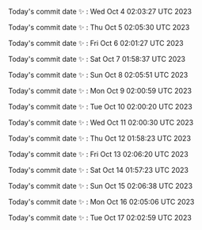 Today's commit date ✨ : Wed Oct 4 02:03:27 UTC 2023 

Today's commit date ✨ : Thu Oct 5 02:05:30 UTC 2023 

Today's commit date ✨ : Fri Oct 6 02:01:27 UTC 2023 

Today's commit date ✨ : Sat Oct 7 01:58:37 UTC 2023 

Today's commit date ✨ : Sun Oct 8 02:05:51 UTC 2023 

Today's commit date ✨ : Mon Oct 9 02:00:59 UTC 2023 

Today's commit date ✨ : Tue Oct 10 02:00:20 UTC 2023 

Today's commit date ✨ : Wed Oct 11 02:00:30 UTC 2023 

Today's commit date ✨ : Thu Oct 12 01:58:23 UTC 2023 

Today's commit date ✨ : Fri Oct 13 02:06:20 UTC 2023 

Today's commit date ✨ : Sat Oct 14 01:57:23 UTC 2023 

Today's commit date ✨ : Sun Oct 15 02:06:38 UTC 2023 

Today's commit date ✨ : Mon Oct 16 02:05:06 UTC 2023 

Today's commit date ✨ : Tue Oct 17 02:02:59 UTC 2023 

